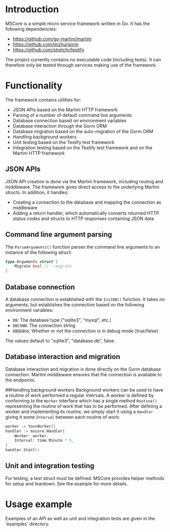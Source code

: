 # Introduction
MSCore is a simple micro service framework written in Go. It has the following dependencies:

- https://github.com/go-martini/martini
- https://github.com/jinzhu/gorm
- https://github.com/stretchr/testify

The project currently contains no executable code (including tests). It can
therefore only be tested through services making use of the framework.


# Functionality
The framework contains utilities for:

- JSON APIs based on the Martini HTTP framework
- Parsing of a number of default command line arguments
- Database connection based on environment variables
- Database interaction through the Gorm ORM
- Database migration based on the auto-migration of the Gorm ORM
- Handling background workers
- Unit testing based on the Testify test framework
- Integration testing based on the Testify test framework and on the Martini HTTP framework

## JSON APIs
JSON API creation is done via the Martini framework, including routing and
middleware. The framework gives direct access to the underlying Martini
structs. In addition, it handles:

- Creating a connection to the database and mapping the connection as middleware
- Adding a return handler, which automatically converts returned HTTP status
codes and structs to HTTP responses containing JSON data


## Command line argument parsing
The `ParseArguments()` function parses the command line arguments to an instance of the
following struct:

```go
type Arguments struct {
	Migrate bool // --migrate
}
```


## Database connection
A database connection is established with the `InitDB()` function. It takes no
arguments, but establishes the connection based on the following environment
variables:

- `DB`: The database type ("sqlite3", "mysql", etc.)
- `DBCONN`: The connection string
- `DBDEBUG`: Whether or not the connection is in debug mode (true/false)

The values default to "sqlite3", "database.db", false.


## Database interaction and migration
Database interaction and migration is done directly on the Gorm database
connection. Martini middleware ensures that the connection is available to the
endpoints.

##Handling background workers
Background workers can be used to have a routine of work performed a regular
intervals. A worker is defined by conforming to the `Worker` interface which has
a single method `Routine()` representing the routine of work that has to be
performed. After defining a worker and implementing its routine, we simply start
it using a `Handler` giving it some `Interval` between each routine of work:

```go
worker := YourWorker{}
handler := mscore.Handler{
    Worker: worker,
    Interval: time.Minute * 5,
}
handler.Start()
```

## Unit and integration testing
For testing, a test struct must be defined. MSCore provides helper methods for setup and teardown. See the example for more details.


# Usage example
Examples of an API as well as unit and integration tests are given in the
'examples' directory.
